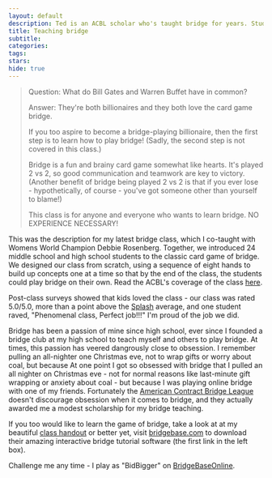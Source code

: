 ```yaml
---
layout: default
description: Ted is an ACBL scholar who's taught bridge for years. Students gush 'Phenomenal class, Perfect job!!!'
title: Teaching bridge
subtitle:
categories:
tags:
stars:
hide: true
---
```



>Question: What do Bill Gates and Warren Buffet have in common?
>
>Answer: They're both billionaires and they both love the card game bridge.
>
>If you too aspire to become a bridge-playing billionaire, then the first step is to learn how to play bridge! (Sadly, the second step is not covered in this class.)
>
>Bridge is a fun and brainy card game somewhat like hearts. It's played 2 vs 2, so good communication and teamwork are key to victory. (Another benefit of bridge being played 2 vs 2 is that if you ever lose - hypothetically, of course - you've got someone other than yourself to blame!)
>
>This class is for anyone and everyone who wants to learn bridge. NO EXPERIENCE NECESSARY!

<p>This was the description for my latest bridge class, which I co-taught with Womens World Champion Debbie Rosenberg. Together, we introduced 24 middle school and high school students to the classic card game of bridge. We designed our class from scratch, using a sequence of eight hands to build up concepts one at a time so that by the end of the class, the students could play bridge on their own. Read the ACBL's coverage of the class <a href="http://www.acbl.org/news_archive.php?id=842">here</a>.</p>

<p>Post-class surveys showed that kids loved the class - our class was rated 5.0/5.0, more than a point above the <a href="https://www.stanfordesp.org/">Splash</a> average, and one student raved, "Phenomenal class, Perfect job!!!" I'm proud of the job we did.</p>

<p>Bridge has been a passion of mine since high school, ever since I founded a bridge club at my high school to teach myself and others to play bridge. At times, this passion has veered dangrously close to obsession. I remember pulling an all-nighter one Christmas eve, not to wrap gifts or worry about coal, but because At one point I got so obsessed with bridge that I pulled an all nighter on Christmas eve - not for normal reasons like last-minute gift wrapping or anxiety about coal - but because I was playing online bridge with one of my friends. Fortunately the <a href="http://www.acbl.org/index.html">American Contract Bridge League</a> doesn't discourage obsession when it comes to bridge, and they actually awarded me a modest scholarship for my bridge teaching.</p>

<p>If you too would like to learn the game of bridge, take a look at at my beautiful <a href="{{site.url}}/how-to-play-bridge.pdf">class handout</a> or better yet, visit <a href="http://bridgebase.com">bridgebase.com</a> to download their amazing interactive bridge tutorial software (the first link in the left box).</p>

<p>Challenge me any time - I play as "BidBigger" on <a href="http://www.bridgebase.com/client/client.php">BridgeBaseOnline</a>.</p>
